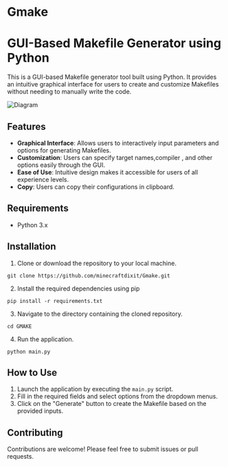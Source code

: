 # Gmake

# GUI-Based Makefile Generator using Python
This is a GUI-based Makefile generator tool built using Python. It provides an intuitive graphical interface for users to create and customize Makefiles without needing to manually write the code.

![Diagram](https://github.com/minecraftdixit/Gmake/assets/63745645/9f972822-5acc-496d-9fae-f3c476b794db)


## Features

- **Graphical Interface**: Allows users to interactively input parameters and options for generating Makefiles.
- **Customization**: Users can specify target names,compiler , and other options easily through the GUI.
- **Ease of Use**: Intuitive design makes it accessible for users of all experience levels.
- **Copy**: Users can copy their configurations in clipboard.

## Requirements

- Python 3.x

## Installation

1. Clone or download the repository to your local machine.

```
git clone https://github.com/minecraftdixit/Gmake.git
```
2. Install the required dependencies using pip

```
pip install -r requirements.txt
```

3. Navigate to the directory containing the cloned repository.

```
cd GMAKE
```

4. Run the application.

```
python main.py
```

## How to Use

1. Launch the application by executing the `main.py` script.
2. Fill in the required fields and select options from the dropdown menus.
3. Click on the "Generate" button to create the Makefile based on the provided inputs.

## Contributing

Contributions are welcome! Please feel free to submit issues or pull requests.
